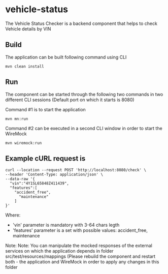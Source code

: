 # vehicle-status

The Vehicle Status Checker is a backend component that helps to check Vehicle details by VIN

## Build
The application can be built following command using CLI
```
mvn clean install
```

## Run
The component can be started through the following two commands in two different CLI sessions
(Default port on which it starts is 8080)

Command #1 is to start the application
```
mvn mn:run
```

Command #2 can be executed in a second CLI window in order to start the WireMock
```
mvn wiremock:run
```

## Example cURL request is

```
curl --location --request POST 'http://localhost:8080/check' \
--header 'Content-Type: application/json' \
--data-raw '{
  "vin":"4Y1SL65848Z411439",
  "features":[
    "accident_free",
	  "maintenance"
	]
}'
```


Where:
* 'vin' parameter is mandatory with 3-64 chars legth
* 'features' parameter is a set with possible values: accident_free, maintenance

Note: Note: You can manipulate the mocked responses of the external services on which the application depends in folder src/test/resources/mappings (Please rebuild the component and restart both - the application  and WireMock in order to apply any changes in this folder
